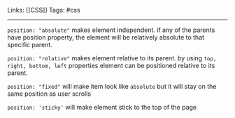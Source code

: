 Links: [[CSS]]
Tags: #css

<hr>

`position: "absolute"` makes element independent. if any of the parents have position property, the element will be relatively absolute to that specific parent.

`position: "relative"` makes element relative to its parent. by using `top, right, bottom, left` properties element can be positioned relative to its parent.

`position: "fixed"` will make item look like `absolute` but it will stay on the same position as user scrolls

`position: 'sticky'` will make element stick to the top of the page